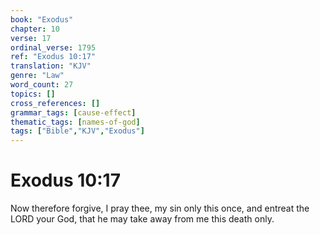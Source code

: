 ```yaml
---
book: "Exodus"
chapter: 10
verse: 17
ordinal_verse: 1795
ref: "Exodus 10:17"
translation: "KJV"
genre: "Law"
word_count: 27
topics: []
cross_references: []
grammar_tags: [cause-effect]
thematic_tags: [names-of-god]
tags: ["Bible","KJV","Exodus"]
---
```


# Exodus 10:17

Now therefore forgive, I pray thee, my sin only this once, and entreat the LORD your God, that he may take away from me this death only.

